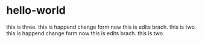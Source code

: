 # hello-world
this is three.
this is happend change form now this is edits brach.
this is two.
this is happend change form now this is edits brach.
this is two.
